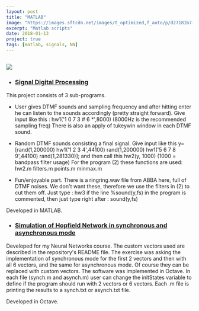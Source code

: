 ```yaml
---
layout: post
title: "MATLAB"
image: "https://images.sftcdn.net/images/t_optimized,f_auto/p/d27181b7-d585-4744-885a-d0217f7518cb/1893345441/matlab-logo.png"
excerpt: "Matlab scripts"
date: 2018-01-13
project: true
tags: [matlab, signals, NN]
---
```

## ![](https://images.sftcdn.net/images/t_optimized,f_auto/p/d27181b7-d585-4744-885a-d0217f7518cb/1893345441/matlab-logo.png)

* ### [](#header-3)[Signal Digital Processing](https://github.com/raniaspant/SignalProcessing)

This project consists of 3 sub-programs.

* User gives DTMF sounds and sampling frequency and after hitting enter he can listen to the sounds accordingly (pretty straight forward). Give input like this : hw1('1 0 7 3 # 6 *',8000) (8000Hz is the recommended sampling freq) There is also an apply of tukeywin window in each DTMF sound.

* Random DTMF sounds consisting a final signal. Give input like this y=[rand(1,200000) hw1('1 2 3 4',44100) rand(1,200000) hw1('5 6 7 8 9',44100) rand(1,281330)]; and then call this hw2(y, 1000) (1000 = bandpass filter usage) For the program (2) these functions are used: hw2.m filters.m points.m minmax.m

* Fun/enjoyable part. There is a ringring.wav file from ABBA here, full of DTMF noises. We don't want these, therefore we use the filters in (2) to cut them off. Just type : hw3 if the line %sound(y,fs) in the program is commented, then just type right after : sound(y,fs)

Developed in MATLAB.

* ### [](#header-3)[Simulation of Hopfield Network in synchronous and asynchronous mode](https://github.com/raniaspant/HopfieldNN)

Developed for my Neural Networks course. The custom vectors used are described in the repository's README file.
The exercise was asking the implementation of synchronous mode for the first 2 vectors and then with all 6 vectors, and the same for asynchronous mode. Of course they can be replaced with custom vectors. The software was implemented in Octave. In each file (synch.m and asynch.m) user can change the initStates variable to define if the program should run with 2 vectors or 6 vectors. Each .m file is printing the results to a synch.txt or asynch.txt file.

Developed in Octave.
